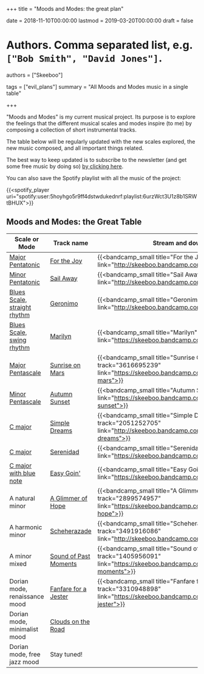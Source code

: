 +++
title = "Moods and Modes: the great plan"

date = 2018-11-10T00:00:00
lastmod = 2019-03-20T00:00:00
draft = false

# Authors. Comma separated list, e.g. `["Bob Smith", "David Jones"]`.
authors = ["Skeeboo"]

tags = ["evil_plans"]
summary = "All Moods and Modes music in a single table"


+++

"Moods and Modes" is my current musical project. Its purpose is to explore the feelings that the different musical scales and modes inspire (to me) by composing a collection of short instrumental tracks.

The table below will be regularly updated with the new scales explored, the new music composed, and all important things related.

The best way to keep updated is to subscribe to the newsletter (and get some free music by doing so) [by clicking here](https://mailchi.mp/f6a12b953721/sailaway).

You can also save the Spotify playlist with all the music of the project:

{{<spotify_player uri="spotify:user:5hoyhgo5r9ff4dstwdukednrf:playlist:6urzWct3U1z8b1SRWtBHUX">}}


## Moods and Modes: the Great Table

| Scale or Mode | Track name | Stream and download |
| --- | --- | --- |
| [Major Pentatonic](/post/pentatonics) | [For the Joy](/music/for_the_joy) | {{<bandcamp_small title="For the Joy" track="694435819" link="http://skeeboo.bandcamp.com/track/for-the-joy">}} |
| [Minor Pentatonic](/post/pentatonics) | [Sail Away](/music/sail_away) | {{<bandcamp_small title="Sail Away" track="1637118396" link="http://skeeboo.bandcamp.com/track/sail-away">}} |
| [Blues Scale, straight rhythm](/post/blues_scale) | [Geronimo](/music/geronimo) | {{<bandcamp_small title="Geronimo" track="2220007958" link="http://skeeboo.bandcamp.com/track/geronimo">}} |  
| [Blues Scale, swing rhythm](/post/blues_scale) | [Marilyn](/music/marilyn) | {{<bandcamp_small title="Marilyn" track="2259420500" link="https://skeeboo.bandcamp.com/track/marilyn">}} |
| [Major Pentascale](/post/pentascales) | [Sunrise on Mars](/music/sunrise_on_mars) | {{<bandcamp_small title="Sunrise On Mars" track="3616695239" link="https://skeeboo.bandcamp.com/track/sunrise-on-mars">}} | 
| [Minor Pentascale](/post/pentascales) | [Autumn Sunset](/music/autumn_sunset) | {{<bandcamp_small title="Autumn Sunset" track="1497396" link="https://skeeboo.bandcamp.com/track/autumn-sunset">}} | 
| [C major](/post/cmajor) | [Simple Dreams](/music/simple_dreams) | {{<bandcamp_small title="Simple Dreams" track="2051252705" link="http://skeeboo.bandcamp.com/track/simple-dreams">}} | 
| [C major](/post/cmajor) | [Serenidad](/music/serenidad) | {{<bandcamp_small title="Serenidad" track="35792932" link="https://skeeboo.bandcamp.com/track/serenidad">}} | 
| [C major with blue note](/post/cmajor) | [Easy Goin'](/music/easy_goin) | {{<bandcamp_small title="Easy Goin'" track="3013165940" link="https://skeeboo.bandcamp.com/track/easy-goin">}} | 
| A natural minor | [A Glimmer of Hope](/music/a_glimmer_of_hope) | {{<bandcamp_small title="A Glimmer of Hope" track="2899574957" link="https://skeeboo.bandcamp.com/track/a-glimmer-of-hope">}} |
| A harmonic minor | [Scheherazade](/music/scheherazade) | {{<bandcamp_small title="Scheherazade" track="3491916086" link="http://skeeboo.bandcamp.com/track/scheherazade">}} |
| A minor mixed | [Sound of Past Moments](/music/sound_of_past_moments) | {{<bandcamp_small title="Sound of Past Moments" track="1405956091" link="https://skeeboo.bandcamp.com/track/sound-of-past-moments">}} |
| Dorian mode, renaissance mood | [Fanfare for a Jester](/music/fanfare_for_a_jester) | {{<bandcamp_small title="Fanfare for a Jester" track="3310948898" link="https://skeeboo.bandcamp.com/track/fanfare-for-a-jester">}} |
| Dorian mode, minimalist mood | [Clouds on the Road](/music/clouds_on_the_road) |  |
| Dorian mode, free jazz mood | Stay tuned! |  |